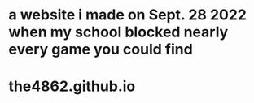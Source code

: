 # a website i made on Sept. 28 2022 when my school blocked nearly every game you could find
# the4862.github.io
